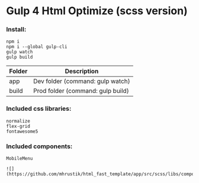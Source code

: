 Gulp 4 Html Optimize (scss version)
=====================

### Install:

    npm i
    npm i --global gulp-cli
    gulp watch
    gulp build

Folder          | Description
----------------|----------------------
app             | Dev folder (command: gulp watch)
build           | Prod folder (command: gulp build)

### Included css libraries:

    normalize
    flex-grid
    fontawesome5

### Included components:
    MobileMenu

    ![](https://github.com/mhrustik/html_fast_template/app/src/scss/libs/components/MobileMenu/Screenshot_2.png)